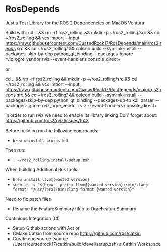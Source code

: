 # RosDepends
Just a Test Library for the ROS 2 Dependencies on MacOS Ventura
  
  Build with: cd .. && rm -rf ros2_rolling && mkdir -p ~/ros2_rolling/src && cd ~/ros2_rolling && vcs import --input https://raw.githubusercontent.com/CursedRock17/RosDepends/main/ros2.repos src &&  cd ~/ros2_rolling/ && colcon build --symlink-install --packages-skip-by-dep python_qt_binding --packages-ignore rviz_ogre_vendor rviz --event-handlers console_direct+

or

cd .. && rm -rf ros2_rolling && mkdir -p ~/ros2_rolling/src && cd ~/ros2_rolling && vcs import --input https://raw.githubusercontent.com/CursedRock17/RosDepends/main/ros2.repos src && cd ~/ros2_rolling/ && colcon build --symlink-install --packages-skip-by-dep python_qt_binding --packages-up-to kdl_parser --packages-ignore rviz_ogre_vendor rviz --event-handlers console_direct+

in order to run rviz we need to enable its library linking 
Don' forget about: https://github.com/ros2/rviz/issues/943

Before building run the following commands:
  - `brew uninstall orocos-kdl`

Then run:
  - `. ~/ros2_rolling/install/setup.zsh`

When building Additional Ros tools:
 - `brew install llvm@{wanted version}`
 - `sudo ln -s "$(brew --prefix llvm@{wanted version})/bin/clang-format" "/usr/local/bin/clang-format-{wanted version}"`

Need to fix patch files
- Rename the FeatureSummary files to OgreFeatureSummary

Continious Integration (CI)
 - Setup Github actions with Act
 or
 - CMake Catkin from source repo https://github.com/ros/catkin
 - Create and source (source /Users/cursedrock17/catkin/build/devel/setup.zsh) a Catkin Workspace
